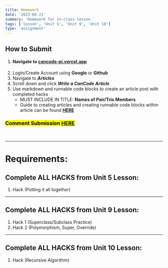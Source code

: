 ```yaml
---
title: Homework
date: '2023-04-21'
summary: 'Homework for in-class lesson.'
tags: ['lesson', 'Unit 5', 'Unit 9', 'Unit 10']
type: 'assignment'
---
```


## How to Submit

1. #### Navigate to [cancode-pi.vercel.app](https://cancode-pi.vercel.app/)
2. Login/Create Account using **Google** or **Github**
3. Navigate to _**Articles**_
4. Scroll down and click _**Write a CanCode Article**_
5. Use markdown and runnable code blocks to create an article post with completed hacks
   - MUST INCLUDE IN TITLE: **Names of Pair/Trio Members**
   - Guide to creating articles and creating runnable code blocks within article can be found **[HERE](https://cancode-pi.vercel.app/articles/article-creation-guide)**

### <mark>Comment Submission [HERE](https://cancode-pi.vercel.app/articles/cancode-lesson-hw-submissions) </mark>

<br>

---

# Requirements:

## Complete ALL HACKS from Unit 5 Lesson:

>

1. Hack (Putting it all together)

---

## Complete ALL HACKS from Unit 9 Lesson:

>

1. Hack 1 (Superclass/Subclass Practice)
2. Hack 2 (Polymorphism, Super, Override)

---

## Complete ALL HACKS from Unit 10 Lesson:

>

1. Hack (Recursive Algorithm)

